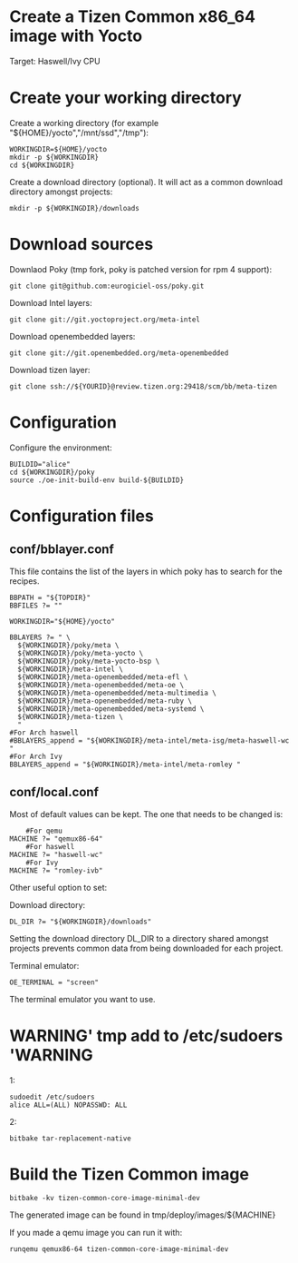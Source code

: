 Create a Tizen Common x86_64 image with Yocto
=============================================

Target: Haswell/Ivy CPU

# Create your working directory

Create a working directory (for example "${HOME}/yocto","/mnt/ssd","/tmp"):

	WORKINGDIR=${HOME}/yocto
	mkdir -p ${WORKINGDIR}
	cd ${WORKINGDIR}

Create a download directory (optional). It will act as a common download
directory amongst projects:

	mkdir -p ${WORKINGDIR}/downloads

# Download sources

Downlaod Poky (tmp fork, poky is patched version for rpm 4 support):

	git clone git@github.com:eurogiciel-oss/poky.git

Download Intel layers:

	git clone git://git.yoctoproject.org/meta-intel

Download openembedded layers:

	git clone git://git.openembedded.org/meta-openembedded

Download tizen layer:

	git clone ssh://${YOURID}@review.tizen.org:29418/scm/bb/meta-tizen

# Configuration

Configure the environment:

	BUILDID="alice"
	cd ${WORKINGDIR}/poky
	source ./oe-init-build-env build-${BUILDID}

# Configuration files

## conf/bblayer.conf

This file contains the list of the layers in which poky has to search
for the recipes.

	BBPATH = "${TOPDIR}"
	BBFILES ?= ""

	WORKINGDIR="${HOME}/yocto"

	BBLAYERS ?= " \
	  ${WORKINGDIR}/poky/meta \
	  ${WORKINGDIR}/poky/meta-yocto \
	  ${WORKINGDIR}/poky/meta-yocto-bsp \
	  ${WORKINGDIR}/meta-intel \
	  ${WORKINGDIR}/meta-openembedded/meta-efl \
	  ${WORKINGDIR}/meta-openembedded/meta-oe \
	  ${WORKINGDIR}/meta-openembedded/meta-multimedia \
	  ${WORKINGDIR}/meta-openembedded/meta-ruby \
	  ${WORKINGDIR}/meta-openembedded/meta-systemd \
	  ${WORKINGDIR}/meta-tizen \
	  "
	#For Arch haswell
	#BBLAYERS_append = "${WORKINGDIR}/meta-intel/meta-isg/meta-haswell-wc "
	#For Arch Ivy
	BBLAYERS_append = "${WORKINGDIR}/meta-intel/meta-romley "

## conf/local.conf

Most of default values can be kept. The one that needs to be changed is:

        #For qemu
	MACHINE ?= "qemux86-64"
        #For haswell
	MACHINE ?= "haswell-wc"
        #For Ivy
	MACHINE ?= "romley-ivb"

Other useful option to set:

Download directory:

	DL_DIR ?= "${WORKINGDIR}/downloads"

Setting the download directory DL_DIR to a directory shared amongst
projects prevents common data from being downloaded for each project.

Terminal emulator:

	OE_TERMINAL = "screen"

The terminal emulator you want to use.

# WARNING' tmp add to /etc/sudoers 'WARNING
1:

	sudoedit /etc/sudoers
	alice ALL=(ALL) NOPASSWD: ALL

2:

	bitbake tar-replacement-native

# Build the Tizen Common image

	bitbake -kv tizen-common-core-image-minimal-dev
	
The generated image can be found in tmp/deploy/images/${MACHINE}

If you made a qemu image you can run it with:

	runqemu qemux86-64 tizen-common-core-image-minimal-dev
